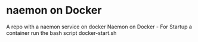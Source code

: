 # naemon on Docker
A repo with a naemon service on docker
Naemon on Docker - For Startup a container run the bash script docker-start.sh

